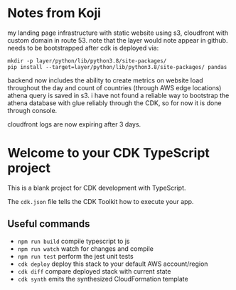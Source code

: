 # Notes from Koji

my landing page infrastructure with static website using s3, cloudfront with custom domain in route 53. note that the layer would note appear in github. needs to be bootstrapped after cdk is deployed via:

```
mkdir -p layer/python/lib/python3.8/site-packages/
pip install --target=layer/python/lib/python3.8/site-packages/ pandas
```

backend now includes the ability to create metrics on website load throughout the day and count of countries (through AWS edge locations) athena query is saved in s3. i have not found a reliable way to bootstrap the athena database with glue reliably through the CDK, so for now it is done through console.

cloudfront logs are now expiring after 3 days.

# Welcome to your CDK TypeScript project

This is a blank project for CDK development with TypeScript.

The `cdk.json` file tells the CDK Toolkit how to execute your app.

## Useful commands

* `npm run build`   compile typescript to js
* `npm run watch`   watch for changes and compile
* `npm run test`    perform the jest unit tests
* `cdk deploy`      deploy this stack to your default AWS account/region
* `cdk diff`        compare deployed stack with current state
* `cdk synth`       emits the synthesized CloudFormation template
